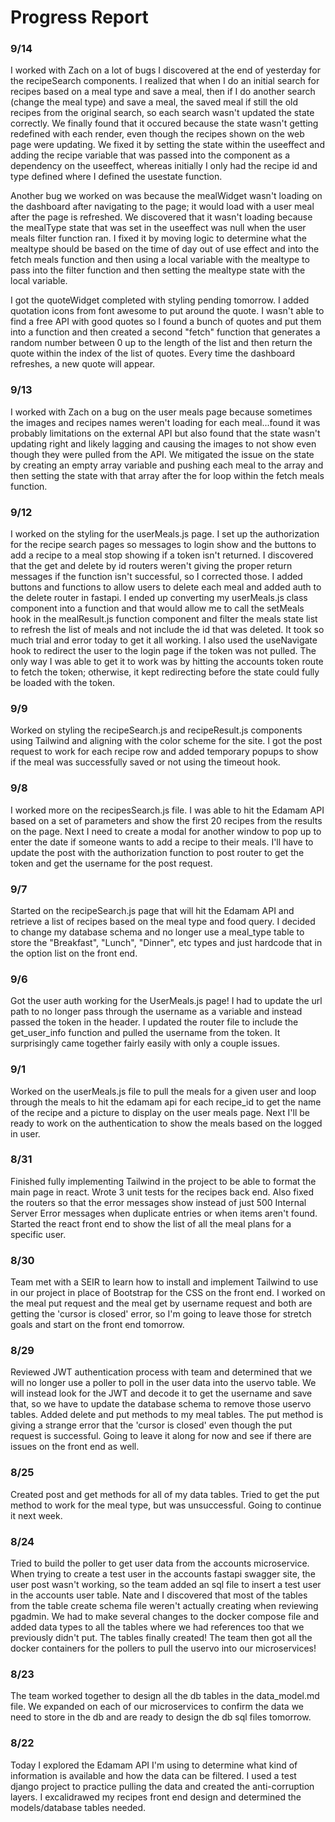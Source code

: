 # Progress Report

### 9/14

I worked with Zach on a lot of bugs I discovered at the end of yesterday for the recipeSearch components. I realized that when I do an initial search for recipes based on a meal type and save a meal, then if I do another search (change the meal type) and save a meal, the saved meal if still the old recipes from the original search, so each search wasn't updated the state correctly. We finally found that it occured because the state wasn't getting redefined with each render, even though the recipes shown on the web page were updating. We fixed it by setting the state within the useeffect and adding the recipe variable that was passed into the component as a dependency on the useeffect, whereas initially I only had the recipe id and type defined where I defined the usestate function.

Another bug we worked on was because the mealWidget wasn't loading on the dashboard after navigating to the page; it would load with a user meal after the page is refreshed. We discovered that it wasn't loading because the mealType state that was set in the useeffect was null when the user meals filter function ran. I fixed it by moving logic to determine what the mealtype should be based on the time of day out of use effect and into the fetch meals function and then using a local variable with the mealtype to pass into the filter function and then setting the mealtype state with the local variable.

I got the quoteWidget completed with styling pending tomorrow. I added quotation icons from font awesome to put around the quote. I wasn't able to find a free API with good quotes so I found a bunch of quotes and put them into a function and then created a second "fetch" function that generates a random number between 0 up to the length of the list and then return the quote within the index of the list of quotes. Every time the dashboard refreshes, a new quote will appear.

### 9/13

I worked with Zach on a bug on the user meals page because sometimes the images and recipes names weren't loading for each meal...found it was probably limitations on the external API but also found that the state wasn't updating right and likely lagging and causing the images to not show even though they were pulled from the API. We mitigated the issue on the state by creating an empty array variable and pushing each meal to the array and then setting the state with that array after the for loop within the fetch meals function.

### 9/12

I worked on the styling for the userMeals.js page. I set up the authorization for the recipe search pages so messages to login show and the buttons to add a recipe to a meal stop showing if a token isn't returned. I discovered that the get and delete by id routers weren't giving the proper return messages if the function isn't successful, so I corrected those. I added buttons and functions to allow users to delete each meal and added auth to the delete router in fastapi. I ended up converting my userMeals.js class component into a function and that would allow me to call the setMeals hook in the mealResult.js function component and filter the meals state list to refresh the list of meals and not include the id that was deleted. It took so much trial and error today to get it all working. I also used the useNavigate hook to redirect the user to the login page if the token was not pulled. The only way I was able to get it to work was by hitting the accounts token route to fetch the token; otherwise, it kept redirecting before the state could fully be loaded with the token.

### 9/9

Worked on styling the recipeSearch.js and recipeResult.js components using Tailwind and aligning with the color scheme for the site. I got the post request to work for each recipe row and added temporary popups to show if the meal was successfully saved or not using the timeout hook.

### 9/8

I worked more on the recipesSearch.js file. I was able to hit the Edamam API based on a set of parameters and show the first 20 recipes from the results on the page. Next I need to create a modal for another window to pop up to enter the date if someone wants to add a recipe to their meals. I'll have to update the post with the authorization function to post router to get the token and get the username for the post request.

### 9/7

Started on the recipeSearch.js page that will hit the Edamam API and retrieve a list of recipes based on the meal type and food query. I decided to change my database schema and no longer use a meal_type table to store the "Breakfast", "Lunch", "Dinner", etc types and just hardcode that in the option list on the front end.

### 9/6

Got the user auth working for the UserMeals.js page! I had to update the url path to no longer pass through the username as a variable and instead passed the token in the header. I updated the router file to include the get_user_info function and pulled the username from the token. It surprisingly came together fairly easily with only a couple issues.

### 9/1

Worked on the userMeals.js file to pull the meals for a given user and loop through the meals to hit the edamam api for each recipe_id to get the name of the recipe and a picture to display on the user meals page. Next I'll be ready to work on the authentication to show the meals based on the logged in user.

### 8/31

Finished fully implementing Tailwind in the project to be able to format the main page in react. Wrote 3 unit tests for the recipes back end. Also fixed the routers so that the error messages show instead of just 500 Internal Server Error messages when duplicate entries or when items aren't found.
Started the react front end to show the list of all the meal plans for a specific user.

### 8/30

Team met with a SEIR to learn how to install and implement Tailwind to use in our project in place of Bootstrap for the CSS on the front end. I worked on the meal put request and the meal get by username request and both are getting the 'cursor is closed' error, so I'm going to leave those for stretch goals and start on the front end tomorrow.

### 8/29

Reviewed JWT authentication process with team and determined that we will no longer use a poller to poll in the user data into the uservo table. We will instead look for the JWT and decode it to get the username and save that, so we have to update the database schema to remove those uservo tables. Added delete and put methods to my meal tables. The put method is giving a strange error that the 'cursor is closed' even though the put request is successful. Going to leave it along for now and see if there are issues on the front end as well.

### 8/25

Created post and get methods for all of my data tables. Tried to get the put method to work for the meal type, but was unsuccessful. Going to continue it next week.

### 8/24

Tried to build the poller to get user data from the accounts microservice. When trying to create a test user in the accounts fastapi swagger site, the user post wasn't working, so the team added an sql file to insert a test user in the accounts user table. Nate and I discovered that most of the tables from the table create schema file weren't actually creating when reviewing pgadmin. We had to make several changes to the docker compose file and added data types to all the tables where we had references too that we previously didn't put. The tables finally created! The team then got all the docker containers for the pollers to pull the uservo into our microservices!

### 8/23

The team worked together to design all the db tables in the data_model.md file. We expanded on each of our microservices to confirm the data we need to store in the db and are ready to design the db sql files tomorrow.

### 8/22

Today I explored the Edamam API I'm using to determine what kind of information is available and how the data can be filtered. I used a test django project to practice pulling the data and created the anti-corruption layers. I excalidrawed my recipes front end design and determined the models/database tables needed.
